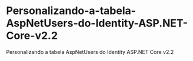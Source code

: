# Personalizando-a-tabela-AspNetUsers-do-Identity-ASP.NET-Core-v2.2
Personalizando a tabela AspNetUsers do Identity ASP.NET Core v2.2
